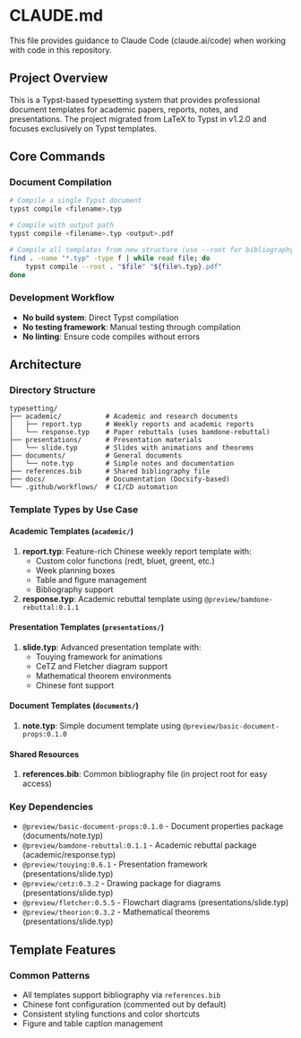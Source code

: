 # CLAUDE.md

This file provides guidance to Claude Code (claude.ai/code) when working with code in this repository.

## Project Overview

This is a Typst-based typesetting system that provides professional document templates for academic papers, reports, notes, and presentations. The project migrated from LaTeX to Typst in v1.2.0 and focuses exclusively on Typst templates.

## Core Commands

### Document Compilation

```bash
# Compile a single Typst document
typst compile <filename>.typ

# Compile with output path
typst compile <filename>.typ <output>.pdf

# Compile all templates from new structure (use --root for bibliography access)
find . -name "*.typ" -type f | while read file; do
    typst compile --root . "$file" "${file%.typ}.pdf"
done

```

### Development Workflow

- **No build system**: Direct Typst compilation
- **No testing framework**: Manual testing through compilation
- **No linting**: Ensure code compiles without errors

## Architecture

### Directory Structure

```
typesetting/
├── academic/           # Academic and research documents
│   ├── report.typ      # Weekly reports and academic reports
│   └── response.typ    # Paper rebuttals (uses bamdone-rebuttal)
├── presentations/      # Presentation materials  
│   └── slide.typ       # Slides with animations and theorems
├── documents/          # General documents
│   └── note.typ        # Simple notes and documentation
├── references.bib      # Shared bibliography file
├── docs/               # Documentation (Docsify-based)
└── .github/workflows/  # CI/CD automation
```

### Template Types by Use Case

#### Academic Templates (`academic/`)
1. **report.typ**: Feature-rich Chinese weekly report template with:
   - Custom color functions (redt, bluet, greent, etc.)
   - Week planning boxes
   - Table and figure management
   - Bibliography support
2. **response.typ**: Academic rebuttal template using `@preview/bamdone-rebuttal:0.1.1`

#### Presentation Templates (`presentations/`)
1. **slide.typ**: Advanced presentation template with:
   - Touying framework for animations
   - CeTZ and Fletcher diagram support
   - Mathematical theorem environments
   - Chinese font support

#### Document Templates (`documents/`)
1. **note.typ**: Simple document template using `@preview/basic-document-props:0.1.0`

#### Shared Resources
1. **references.bib**: Common bibliography file (in project root for easy access)

### Key Dependencies

- `@preview/basic-document-props:0.1.0` - Document properties package (documents/note.typ)
- `@preview/bamdone-rebuttal:0.1.1` - Academic rebuttal package (academic/response.typ)  
- `@preview/touying:0.6.1` - Presentation framework (presentations/slide.typ)
- `@preview/cetz:0.3.2` - Drawing package for diagrams (presentations/slide.typ)
- `@preview/fletcher:0.5.5` - Flowchart diagrams (presentations/slide.typ)
- `@preview/theorion:0.3.2` - Mathematical theorems (presentations/slide.typ)

## Template Features

### Common Patterns

- All templates support bibliography via `references.bib`
- Chinese font configuration (commented out by default)
- Consistent styling functions and color shortcuts
- Figure and table caption management
